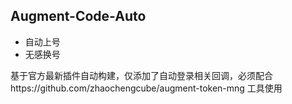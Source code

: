 ## Augment-Code-Auto

* 自动上号
* 无感换号



基于官方最新插件自动构建，仅添加了自动登录相关回调，必须配合https://github.com/zhaochengcube/augment-token-mng 工具使用

